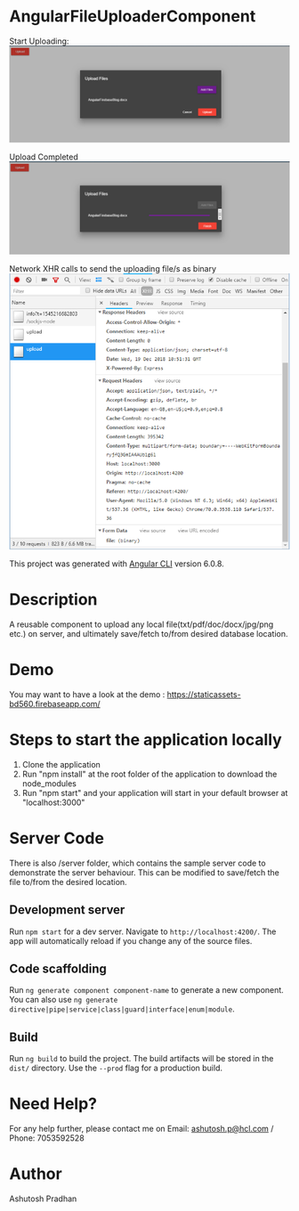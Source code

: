 # AngularFileUploaderComponent

Start Uploading:
![alt text](https://github.com/AshuHCL/angular-file-upload-component/blob/master/startUploading.PNG)

Upload Completed
![alt text](https://github.com/AshuHCL/angular-file-upload-component/blob/master/endUploading.PNG)

Network XHR calls to send the uploading file/s as binary
![alt text](https://github.com/AshuHCL/angular-file-upload-component/blob/master/NetworkRequest.PNG)

This project was generated with [Angular CLI](https://github.com/angular/angular-cli) version 6.0.8.

# Description
A reusable component to upload any local file(txt/pdf/doc/docx/jpg/png etc.) on server, and ultimately save/fetch to/from desired database location.

# Demo
You may want to have a look at the demo : https://staticassets-bd560.firebaseapp.com/

# Steps to start the application locally
1. Clone the application
2. Run "npm install" at the root folder of the application to download the node_modules
3. Run "npm start" and your application will start in your default browser at "localhost:3000"

# Server Code
There is also /server folder, which contains the sample server code to demonstrate the server behaviour. This can be modified to save/fetch the file to/from the desired location.

## Development server
Run `npm start` for a dev server. Navigate to `http://localhost:4200/`. The app will automatically reload if you change any of the source files.

## Code scaffolding
Run `ng generate component component-name` to generate a new component. You can also use `ng generate directive|pipe|service|class|guard|interface|enum|module`.

## Build
Run `ng build` to build the project. The build artifacts will be stored in the `dist/` directory. Use the `--prod` flag for a production build.

# Need Help?
For any help further, please contact me on Email: ashutosh.p@hcl.com / Phone: 7053592528

# Author
Ashutosh Pradhan
